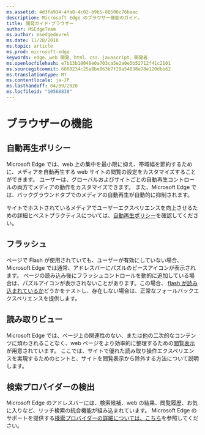 ```yaml
---
ms.assetid: 4d3fa934-4fa8-4c02-b9b5-88506c76baac
description: Microsoft Edge のブラウザー機能のガイド。
title: 開発ガイド-ブラウザー
author: MSEdgeTeam
ms.author: msedgedevrel
ms.date: 11/28/2018
ms.topic: article
ms.prod: microsoft-edge
keywords: edge、web 開発、html、css、javascript、開発者
ms.openlocfilehash: e7b13b18048e0a703ca5e2a0e5b52712f41c2101
ms.sourcegitcommit: 6860234c25a8be863b7f29a54838e78e120dbb62
ms.translationtype: MT
ms.contentlocale: ja-JP
ms.lasthandoff: 04/09/2020
ms.locfileid: "10568838"
---
```

# ブラウザーの機能

## 自動再生ポリシー

 Microsoft Edge では、web 上の集中を最小限に抑え、帯域幅を節約するために、メディアを自動再生する web サイトの閲覧の設定をカスタマイズすることができます。 ユーザーは、グローバルおよびサイトごとの自動再生コントロールの両方でメディアの動作をカスタマイズできます。 また、Microsoft Edge では、バックグラウンドタブでのメディアの自動再生が自動的に抑制されます。

サイトでホストされているメディアでユーザーエクスペリエンスを向上させるための詳細とベストプラクティスについては、[自動再生ポリシー](./browser-features/autoplay-policies.md)を確認してください。

## フラッシュ
ページで Flash が使用されていても、ユーザーが有効にしていない場合、Microsoft Edge では通常、アドレスバーにパズルのピースアイコンが表示されます。 ページの読み込み後にフラッシュコントロールを動的に追加している場合は、パズルアイコンが表示されないことがあります。この場合、 [flash が読み込まれているか](./browser-features/flash.md)どうかをテストし、存在しない場合は、正常なフォールバックエクスペリエンスを提供します。

## 読み取りビュー
Microsoft Edge では、ページ上の関連性のない、または他の二次的なコンテンツに煩わされることなく、web ページをより効率的に整理するための[閲覧表示](./browser-features/reading-view.md)が用意されています。 ここでは、サイトで優れた読み取り操作エクスペリエンスを実現するためのヒントと、サイトを閲覧表示から除外する方法について説明します。

## 検索プロバイダーの検出

Microsoft Edge のアドレスバーには、検索候補、web の結果、閲覧履歴、お気に入りなど、リッチ検索の統合機能が組み込まれています。 Microsoft Edge のサポートを提供する[検索プロバイダーの詳細については、こちら](./browser-features/search-provider-discovery.md)を参照してください。
